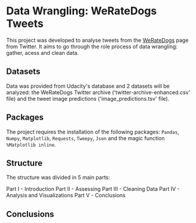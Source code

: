 # Data Wrangling: WeRateDogs Tweets

This project was developed to analyse tweets from the [WeRateDogs](https://twitter.com/dog_rates) page from Twitter. It aims to go through the role process of data wrangling: gather, acess and clean data.

## Datasets

Data was provided from Udacity's database and 2 datasets will be analyzed: the WeRateDogs Twitter archive ('twitter-archive-enhanced.csv' file) and the tweet image predictions ('image_predictions.tsv' file).

## Packages

The project requires the installation of the following packages: `Pandas`, `Numpy`, `Matplotlib`, `Requests`, `Tweepy`, `Json` and the magic function `%Matplotlib inline`.

## Structure

The structure was divided in 5 main parts:

Part I - Introduction
Part II - Assessing
Part III - Cleaning Data
Part IV - Analysis and Visualizations
Part V - Conclusions

## Conclusions
